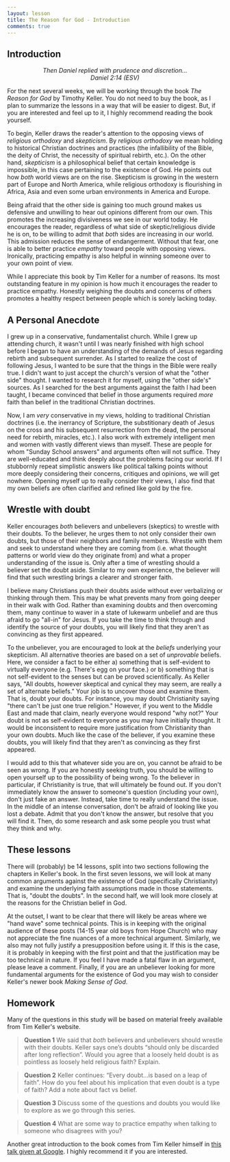 ```yaml
---
layout: lesson
title: The Reason for God - Introduction
comments: true
---
```


## Introduction

<div align="center"> <em>Then Daniel replied with prudence and discretion...</em> </div>
<div align="center"> <em>Daniel 2:14 (ESV)</em></div>

For the next several weeks, we will be working through the book _The Reason for God_ by Timothy Keller. You do not need to buy the book, as I plan to summarize the lessons in a way that will be easier to digest.  But, if you are interested and feel up to it, I highly recommend reading the book yourself.

To begin, Keller draws the reader's attention to the opposing views of _religious orthodoxy_ and _skepticism_. By _religious orthodoxy_ we mean holding to historical Christian doctrines and practices (the infallibility of the Bible, the deity of Christ, the necessity of spiritual rebirth, etc.). On the other hand, _skepticism_ is a philosophical belief that certain knowledge is impossible, in this case pertaining to the existence of God. He points out how _both_ world views are on the rise. Skepticism is growing in the western part of Europe and North America, while religious orthodoxy is flourishing in Africa, Asia and even some urban environments in America and Europe.

Being afraid that the other side is gaining too much ground makes us defensive and unwilling to hear out opinions different from our own. This promotes the increasing divisiveness we see in our world today. He encourages the reader, regardless of what side of skeptic/religious divide he is on, to be willing to admit that _both_ sides are increasing in our world. This admission reduces the sense of endangerment. Without that fear, one is able to better practice _empathy_ toward people with opposing views. Ironically, practicing empathy is also helpful in winning someone over to your own point of view.  

While I appreciate this book by Tim Keller for a number of reasons. Its most outstanding feature in my opinion is how much it encourages the reader to practice empathy. Honestly weighing the doubts and concerns of others promotes a healthy respect between people which is sorely lacking today.

## A Personal Anecdote

I grew up in a conservative, fundamentalist church. While I grew up attending church, it wasn't until I was nearly finished with high school before I began to have an understanding of the demands of Jesus regarding rebirth and subsequent surrender. As I started to realize the cost of following Jesus, I wanted to be sure that the things in the Bible were really true.  I didn't want to just accept the church's version of what the "other side" thought. I wanted to research it for myself, using the "other side's" sources. As I searched for the best arguments against the faith I had been taught, I became convinced that belief in those arguments required _more_ faith than belief in the traditional Christian doctrines.

Now, I am _very_ conservative in my views, holding to traditional Christian doctrines (i.e. the inerrancy of Scripture, the substitionary death of Jesus on the cross and his subsequent resurrection from the dead, the personal need for rebirth, miracles, etc.). I also work with extremely intelligent men and women with vastly different views than myself. These are people for whom "Sunday School answers" and arguments often will not suffice. They are well-educated and think deeply about the problems facing our world. If I stubbornly repeat simplistic answers like political talking points without more deeply considering their concerns, critiques and opinions, we will get nowhere. Opening myself up to really consider their views, I also find that my own beliefs are often clarified and refined like gold by the fire.

## Wrestle with doubt

Keller encourages _both_ believers and unbelievers (skeptics) to wrestle with their doubts. To the believer, he urges them to not only consider their own doubts, but those of their neighbors and family members. Wrestle with them and seek to understand where they are coming from (i.e. what thought patterns or world view do they originate from) and what a proper understanding of the issue is. Only after a time of wrestling should a believer set the doubt aside. Similar to my own experience, the believer will find that such wrestling brings a clearer and stronger faith.

I believe many Christians push their doubts aside without ever verbalizing or thinking through them.  This may be what prevents many from going deeper in their walk with God. Rather than examining doubts and then overcoming them, many continue to waver in a state of lukewarm unbelief and are thus afraid to go "all-in" for Jesus. If you take the time to think through and identify the source of your doubts, you will likely find that they aren't as convincing as they first appeared.

To the unbeliever, you are encouraged to look at the _beliefs_ underlying your skepticism. All alternative theories are based on a set of _unprovable_ beliefs. Here, we consider a fact to be either a) something that is self-evident to virtually everyone (e.g. There's egg on your face.) or b) something that is not self-evident to the senses but can be proved scientifically. As Keller says, "All doubts, however skeptical and cynical they may seem, are really a set of alternate beliefs." Your job is to uncover those and examine them. That is, doubt your doubts. For instance, you may doubt Christianity saying "there can't be just one true religion." However, if you went to the Middle East and made that claim, nearly everyone would respond "why not?" Your doubt is not as self-evident to everyone as you may have initially thought. It would be inconsistent to require more justification from Christianity than your own doubts. Much like the case of the believer, if you examine these doubts, you will likely find that they aren't as convincing as they first appeared.

I would add to this that whatever side you are on, you cannot be afraid to be seen as wrong. If you are honestly seeking truth, you should be willing to open yourself up to the possibility of being wrong. To the believer in particular, if Christianity is true, that will ultimately be found out. If you don't immediately know the answer to someone's question (including your own), don't just fake an answer. Instead, take time to really understand the issue. In the middle of an intense conversation, don't be afraid of looking like you lost a debate. Admit that you don't know the answer, but resolve that you will find it. Then, do some research and ask some people you trust what they think and why.

## These lessons

There will (probably) be 14 lessons, split into two sections following the chapters in Keller's book. In the first seven lessons, we will look at many common arguments against the existence of God (specifically Christianity) and examine the underlying faith assumptions made in those statements. That is, "doubt the doubts". In the second half, we will look more closely at the reasons for the Christian belief in God.


At the outset, I want to be clear that there will likely be areas where we "hand wave" some technical points. This is in keeping with the original audience of these posts (14-15 year old boys from Hope Church) who may not appreciate the fine nuances of a more technical argument. Similarly, we also may not fully justify a presupposition before using it. If this is the case, it is probably in keeping with the first point and that the justification may be too technical in nature. If you feel I have made a fatal flaw in an argument, please leave a comment. Finally, if you are an unbeliever looking for more fundamental arguments for the existence of God you may wish to consider Keller's newer book _Making Sense of God_.

## Homework

Many of the questions in this study will be based on material freely available from Tim Keller's website.

> **Question 1** We said that _both_ believers and unbelievers should wrestle with their doubts. Keller says one’s doubts “should only be discarded after long reflection”. Would you agree that a loosely held doubt is as pointless as loosely held religious faith? Explain.

> **Question 2** Keller continues: “Every doubt…is based on a leap of faith”. How do you feel about his implication that even doubt is a type of faith? Add a note about fact vs belief.

> **Question 3** Discuss some of the questions and doubts you would like to explore as we go through this series.

> **Question 4**  What are some way to practice empathy when talking to someone who disagrees with you?

Another great introduction to the book comes from Tim Keller himself in [this talk given at Google](https://www.youtube.com/watch?v=Kxup3OS5ZhQ). I highly recommend it if you are interested.
